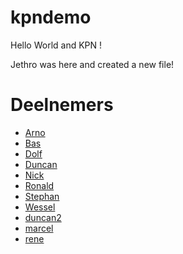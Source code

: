 # kpndemo

Hello World and KPN !

Jethro was here and created a new file!

# Deelnemers

* [Arno](Arno.md)
* [Bas](Bas.md)
* [Dolf](dolf.md)
* [Duncan](Duncan.md)
* [Nick](Nick.md)
* [Ronald](ronald.md)
* [Stephan](Stephan.md)
* [Wessel](wessel.md)
* [duncan2](duncan2.md)
* [marcel](marcel.md)
* [rene](ReneWilms.md)

